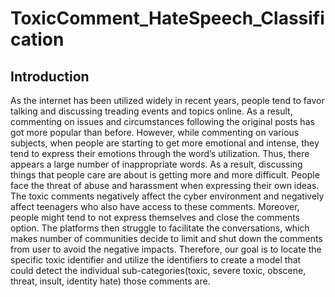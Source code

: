 # ToxicComment_HateSpeech_Classification
## Introduction
As the internet has been utilized widely in recent years, people tend to favor talking and discussing treading events and topics online. As a result, commenting on issues and circumstances following the original posts has got more popular than before. However, while commenting on various subjects, when people are starting to get more emotional and intense, they tend to express their emotions through the word’s utilization. Thus, there appears a large number of inappropriate words. As a result, discussing things that people care are about is getting more and more difficult. People face the threat of abuse and harassment when expressing their own ideas. The toxic comments negatively affect the cyber environment and negatively affect teenagers who also have access to these comments. Moreover, people might tend to not express themselves and close the comments option. The platforms then struggle to facilitate the conversations, which makes number of communities decide to limit and shut down the comments from user to avoid the negative impacts. Therefore, our goal is to locate the specific toxic identifier and utilize the identifiers to create a model that could detect the individual sub-categories(toxic, severe toxic, obscene, threat, insult, identity hate) those comments are.

